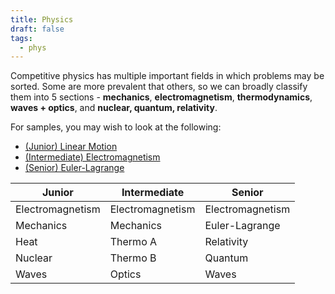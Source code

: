 ```yaml
---
title: Physics
draft: false
tags:
  - phys
---
```


Competitive physics has multiple important fields in which problems may be sorted. Some are more prevalent that others, so we can broadly classify them into 5 sections - **mechanics**, **electromagnetism**, **thermodynamics**, **waves + optics**, and **nuclear, quantum, relativity**.

For samples, you may wish to look at the following:
- [(Junior) Linear Motion](linear_motion.md)
- [(Intermediate) Electromagnetism](emag_intro.md)
- [(Senior) Euler-Lagrange](euler_lagrange.md)

Junior | Intermediate | Senior
--- | --- | ---
Electromagnetism | Electromagnetism | Electromagnetism
Mechanics | Mechanics | Euler-Lagrange
Heat | Thermo A | Relativity
Nuclear | Thermo B | Quantum
Waves | Optics | Waves